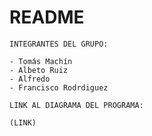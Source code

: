 # README #
	INTEGRANTES DEL GRUPO:

	- Tomás Machín
	- Albeto Ruiz
	- Alfredo 
	- Francisco Rodrdiguez
	
	LINK AL DIAGRAMA DEL PROGRAMA:

	(LINK)
